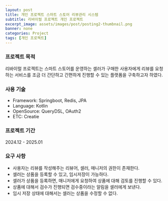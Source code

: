 ```yaml
---
layout: post
title: 개인 프로젝트 스마트 스토어 리뷰관리 시스템
subtitle: 리바이럴 프로젝트 개인 프로젝트
excerpt_image: assets/images/post/posting2-thumbnail.png
banner: none
categories: Project
tags: [개인 프로젝트]
---
```


### 프로젝트 목적

리바이럴 프로젝트는 스마트 스토어를 운영하는 셀러가 구매한 사용자에게 리뷰를 요청하는
서비스를 조금 더 간단하고 간편하게 진행할 수 있는 플랫폼을 구축하고자 하였다.

### 사용 기술
- Framework: Springboot, Redis, JPA
- Language: Kotlin
- OpenSource: QueryDSL, OAuth2
- ETC: Creatie

### 프로젝트 기간
2024.12 - 2025.01

### 요구 사항

- 사용자는 리뷰를 작성해주는 리뷰어, 셀러, 매니저의 권한이 존재한다.
- 셀러는 상품을 등록할 수 있고, 임시저장이 가능하다.
- 셀러가 상품을 등록하면, 매니저에게 요청하여 상품에 대해 검토를 진행할 수 있다.
- 상품에 대해서 검수가 진행되면 검수중이라는 알림을 셀러에게 보낸다.
- 임시 저장 상태에 대해서는 셀러는 상품을 수정할 수 없다.
